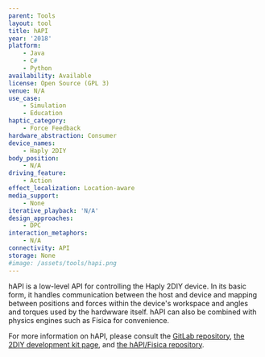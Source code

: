 ```yaml
---
parent: Tools
layout: tool
title: hAPI
year: '2018'
platform:
    - Java
    - C#
    - Python
availability: Available
license: Open Source (GPL 3)
venue: N/A
use_case:
    - Simulation
    - Education
haptic_category:
    - Force Feedback
hardware_abstraction: Consumer
device_names:
    - Haply 2DIY
body_position:
    - N/A
driving_feature:
    - Action
effect_localization: Location-aware
media_support:
    - None
iterative_playback: 'N/A'
design_approaches:
    - DPC
interaction_metaphors:
    - N/A
connectivity: API
storage: None
#image: /assets/tools/hapi.png
---
```

hAPI is a low-level API for controlling the Haply 2DIY device.
In its basic form, it handles communication between the host and device and mapping between positions and forces within the device's workspace and angles and torques used by the hardwware itself.
hAPI can also be combined with physics engines such as Fisica for convenience.

For more information on hAPI, please consult the [GitLab repository](https://gitlab.com/Haply/hAPI), [the 2DIY development kit page](https://2diy.haply.co), and [the hAPI/Fisica repository](https://gitlab.com/Haply/hapi-fisica).
